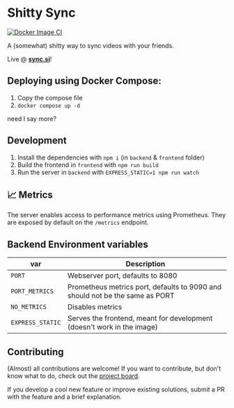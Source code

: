 # Shitty Sync

[![Docker Image CI](https://github.com/MaticBabnik/shitty-sync/actions/workflows/docker-images.yml/badge.svg)](https://github.com/MaticBabnik/shitty-sync/actions/workflows/docker-images.yml)

A (somewhat) shitty way to sync videos with your friends.

Live @ [**sync.si**](https://sync.si/)!

## Deploying using Docker Compose:

1. Copy the compose file
2. `docker compose up -d`

need I say more?

## Development

1. Install the dependencies with `npm i` (in `backend` & `frontend` folder)
2. Build the frontend in `frontend` with `npm run build`
3. Run the server in `backend` with `EXPRESS_STATIC=1 npm run watch`

## 📈 Metrics

The server enables access to performance metrics using Prometheus. They are exposed by default on the `/metrics`
endpoint.

## Backend Environment variables

| var              | Description                                                                  |
| ---------------- | ---------------------------------------------------------------------------- |
| `PORT`           | Webserver port, defaults to 8080                                             |
| `PORT_METRICS`   | Prometheus metrics port, defaults to 9090 and should not be the same as PORT |
| `NO_METRICS`     | Disables metrics                                                             |
| `EXPRESS_STATIC` | Serves the frontend, meant for development (doesn't work in the image)       |

## Contributing

(Almost) all contributions are welcome! If you want to contribute, but don't know what to do, check out
the [project board](https://github.com/MaticBabnik/shitty-sync/projects/1).

If you develop a cool new feature or improve existing solutions, submit a PR with the feature and a brief explanation.
